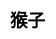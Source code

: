 ---
title: 猴子
layout: dream_interpretation/kind_single
description: 解夢 - 動物 - 猴子.
js: []
css: ["css/luck/dream_interpretation/dream_interpretation.css"]
---